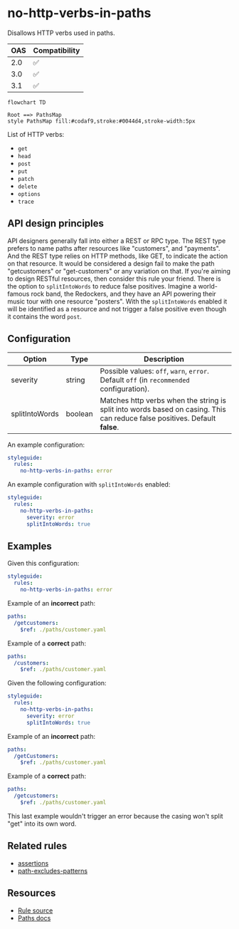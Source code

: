 # no-http-verbs-in-paths

Disallows HTTP verbs used in paths.

|OAS|Compatibility|
|---|---|
|2.0|✅|
|3.0|✅|
|3.1|✅|


```mermaid
flowchart TD

Root ==> PathsMap
style PathsMap fill:#codaf9,stroke:#0044d4,stroke-width:5px
```

List of HTTP verbs:
- `get`
- `head`
- `post`
- `put`
- `patch`
- `delete`
- `options`
- `trace`


## API design principles

API designers generally fall into either a REST or RPC type.
The REST type prefers to name paths after resources like "customers", and "payments".
And the REST type relies on HTTP methods, like GET, to indicate the action on that resource.
It would be considered a design fail to make the path "getcustomers" or "get-customers" or any variation on that.
If you're aiming to design RESTful resources, then consider this rule your friend.
There is the option to `splitIntoWords` to reduce false positives.
Imagine a world-famous rock band, the Redockers, and they have an API powering their music tour with one resource "posters".
With the `splitIntoWords` enabled it will be identified as a resource and not trigger a false positive even though it contains the word `post`.

## Configuration

|Option|Type|Description|
|---|---|---|
|severity|string|Possible values: `off`, `warn`, `error`. Default `off` (in `recommended` configuration). |
|splitIntoWords|boolean|Matches http verbs when the string is split into words based on casing. This can reduce false positives. Default **false**.|

An example configuration:

```yaml
styleguide:
  rules:
    no-http-verbs-in-paths: error
```

An example configuration with `splitIntoWords` enabled:

```yaml
styleguide:
  rules:
    no-http-verbs-in-paths:
      severity: error
      splitIntoWords: true
```

## Examples

Given this configuration:

```yaml
styleguide:
  rules:
    no-http-verbs-in-paths: error
```

Example of an **incorrect** path:

```yaml Bad example
paths:
  /getcustomers:
    $ref: ./paths/customer.yaml
```


Example of a **correct** path:

```yaml Good example
paths:
  /customers:
    $ref: ./paths/customer.yaml
```


Given the following configuration:

```yaml
styleguide:
  rules:
    no-http-verbs-in-paths:
      severity: error
      splitIntoWords: true
```

Example of an **incorrect** path:

```yaml Bad example
paths:
  /getCustomers:
    $ref: ./paths/customer.yaml
```

Example of a **correct** path:

```yaml Correct example
paths:
  /getcustomers:
    $ref: ./paths/customer.yaml
```

This last example wouldn't trigger an error because the casing won't split "get" into its own word.

## Related rules

- [assertions](./assertions.md)
- [path-excludes-patterns](./path-excludes-patterns.md)

## Resources

- [Rule source](https://github.com/Redocly/redocly-cli/blob/master/packages/core/src/rules/common/no-http-verbs-in-paths.ts)
- [Paths docs](https://redocly.com/docs/openapi-visual-reference/paths/)

